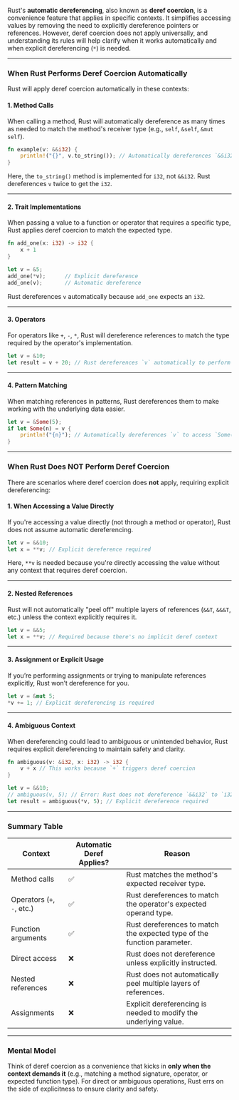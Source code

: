 Rust's **automatic dereferencing**, also known as **deref coercion**, is a convenience feature that applies in specific contexts. It simplifies accessing values by removing the need to explicitly dereference pointers or references. However, deref coercion does not apply universally, and understanding its rules will help clarify when it works automatically and when explicit dereferencing (`*`) is needed.

---

### When Rust Performs Deref Coercion Automatically

Rust will apply deref coercion automatically in these contexts:

#### 1. **Method Calls**
When calling a method, Rust will automatically dereference as many times as needed to match the method's receiver type (e.g., `self`, `&self`, `&mut self`).

```rust
fn example(v: &&i32) {
    println!("{}", v.to_string()); // Automatically dereferences `&&i32` to `i32`
}
```

Here, the `to_string()` method is implemented for `i32`, not `&&i32`. Rust dereferences `v` twice to get the `i32`.

---

#### 2. **Trait Implementations**
When passing a value to a function or operator that requires a specific type, Rust applies deref coercion to match the expected type.

```rust
fn add_one(x: i32) -> i32 {
    x + 1
}

let v = &5;
add_one(*v);      // Explicit dereference
add_one(v);       // Automatic dereference
```

Rust dereferences `v` automatically because `add_one` expects an `i32`.

---

#### 3. **Operators**
For operators like `+`, `-`, `*`, Rust will dereference references to match the type required by the operator's implementation.

```rust
let v = &10;
let result = v + 20; // Rust dereferences `v` automatically to perform addition
```

---

#### 4. **Pattern Matching**
When matching references in patterns, Rust dereferences them to make working with the underlying data easier.

```rust
let v = &Some(5);
if let Some(n) = v {
    println!("{n}"); // Automatically dereferences `v` to access `Some(5)`
}
```

---

### When Rust Does NOT Perform Deref Coercion

There are scenarios where deref coercion does **not** apply, requiring explicit dereferencing:

#### 1. **When Accessing a Value Directly**
If you're accessing a value directly (not through a method or operator), Rust does not assume automatic dereferencing.

```rust
let v = &&10;
let x = **v; // Explicit dereference required
```

Here, `**v` is needed because you're directly accessing the value without any context that requires deref coercion.

---

#### 2. **Nested References**
Rust will not automatically "peel off" multiple layers of references (`&&T`, `&&&T`, etc.) unless the context explicitly requires it.

```rust
let v = &&5;
let x = **v; // Required because there's no implicit deref context
```

---

#### 3. **Assignment or Explicit Usage**
If you’re performing assignments or trying to manipulate references explicitly, Rust won’t dereference for you.

```rust
let v = &mut 5;
*v += 1; // Explicit dereferencing is required
```

---

#### 4. **Ambiguous Context**
When dereferencing could lead to ambiguous or unintended behavior, Rust requires explicit dereferencing to maintain safety and clarity.

```rust
fn ambiguous(v: &i32, x: i32) -> i32 {
    v + x // This works because `+` triggers deref coercion
}

let v = &&10;
// ambiguous(v, 5); // Error: Rust does not dereference `&&i32` to `i32` here
let result = ambiguous(*v, 5); // Explicit dereference required
```

---

### Summary Table

| **Context**                | **Automatic Deref Applies?** | **Reason**                                                                 |
|----------------------------|-----------------------------|----------------------------------------------------------------------------|
| Method calls               | ✅                         | Rust matches the method's expected receiver type.                         |
| Operators (`+`, `-`, etc.) | ✅                         | Rust dereferences to match the operator's expected operand type.          |
| Function arguments         | ✅                         | Rust dereferences to match the expected type of the function parameter.   |
| Direct access              | ❌                         | Rust does not dereference unless explicitly instructed.                   |
| Nested references          | ❌                         | Rust does not automatically peel multiple layers of references.           |
| Assignments                | ❌                         | Explicit dereferencing is needed to modify the underlying value.          |

---

### Mental Model

Think of deref coercion as a convenience that kicks in **only when the context demands it** (e.g., matching a method signature, operator, or expected function type). For direct or ambiguous operations, Rust errs on the side of explicitness to ensure clarity and safety.
